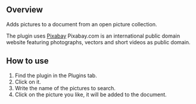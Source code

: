 ## Overview

Adds pictures to a document from an open picture collection. 

The plugin uses [Pixabay](https://pixabay.com/) Pixabay.com is an international public domain website featuring photographs, vectors and short videos as public domain.

## How to use

1. Find the plugin in the Plugins tab. 
2. Click on it.
3. Write the name of the pictures to search.
4. Click on the picture you like, it will be added to the document.

